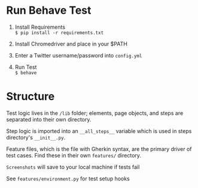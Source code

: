 # Run Behave Test
1. Install Requirements <br>
`$ pip install -r requirements.txt`
2. Install Chromedriver and place in your $PATH

3. Enter a Twitter username/password into `config.yml`
4. Run Test<br>`$ behave`

# Structure

Test logic lives in the `/lib` folder; elements, page objects,
and steps are separated into their own directory. 

Step logic is imported into an `__all_steps__` variable 
which is used in steps directory's `__init__.py`.

Feature files, which is the file with Gherkin syntax, are the primary driver
of test cases. Find these in their own `features/` directory.

`Screenshots` will save to your local machine if tests fail

See `features/environment.py` for test setup hooks


